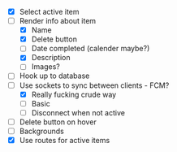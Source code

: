 - [x] Select active item
- [ ] Render info about item 
    - [x] Name 
    - [x] Delete button
    - [ ] Date completed (calender maybe?)
    - [x] Description 
    - [ ] Images?
- [ ] Hook up to database 
- [ ] Use sockets to sync between clients - FCM?
    - [x] Really fucking crude way
    - [ ] Basic
    - [ ] Disconnect when not active
- [ ] Delete button on hover
- [ ] Backgrounds
- [x] Use routes for active items
